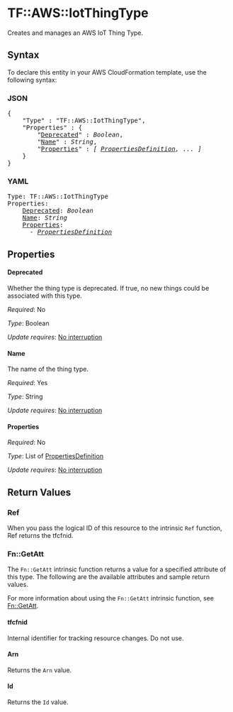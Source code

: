 # TF::AWS::IotThingType

Creates and manages an AWS IoT Thing Type.

## Syntax

To declare this entity in your AWS CloudFormation template, use the following syntax:

### JSON

<pre>
{
    "Type" : "TF::AWS::IotThingType",
    "Properties" : {
        "<a href="#deprecated" title="Deprecated">Deprecated</a>" : <i>Boolean</i>,
        "<a href="#name" title="Name">Name</a>" : <i>String</i>,
        "<a href="#properties" title="Properties">Properties</a>" : <i>[ <a href="propertiesdefinition.md">PropertiesDefinition</a>, ... ]</i>
    }
}
</pre>

### YAML

<pre>
Type: TF::AWS::IotThingType
Properties:
    <a href="#deprecated" title="Deprecated">Deprecated</a>: <i>Boolean</i>
    <a href="#name" title="Name">Name</a>: <i>String</i>
    <a href="#properties" title="Properties">Properties</a>: <i>
      - <a href="propertiesdefinition.md">PropertiesDefinition</a></i>
</pre>

## Properties

#### Deprecated

Whether the thing type is deprecated. If true, no new things could be associated with this type.

_Required_: No

_Type_: Boolean

_Update requires_: [No interruption](https://docs.aws.amazon.com/AWSCloudFormation/latest/UserGuide/using-cfn-updating-stacks-update-behaviors.html#update-no-interrupt)

#### Name

The name of the thing type.

_Required_: Yes

_Type_: String

_Update requires_: [No interruption](https://docs.aws.amazon.com/AWSCloudFormation/latest/UserGuide/using-cfn-updating-stacks-update-behaviors.html#update-no-interrupt)

#### Properties

_Required_: No

_Type_: List of <a href="propertiesdefinition.md">PropertiesDefinition</a>

_Update requires_: [No interruption](https://docs.aws.amazon.com/AWSCloudFormation/latest/UserGuide/using-cfn-updating-stacks-update-behaviors.html#update-no-interrupt)

## Return Values

### Ref

When you pass the logical ID of this resource to the intrinsic `Ref` function, Ref returns the tfcfnid.

### Fn::GetAtt

The `Fn::GetAtt` intrinsic function returns a value for a specified attribute of this type. The following are the available attributes and sample return values.

For more information about using the `Fn::GetAtt` intrinsic function, see [Fn::GetAtt](https://docs.aws.amazon.com/AWSCloudFormation/latest/UserGuide/intrinsic-function-reference-getatt.html).

#### tfcfnid

Internal identifier for tracking resource changes. Do not use.

#### Arn

Returns the <code>Arn</code> value.

#### Id

Returns the <code>Id</code> value.

